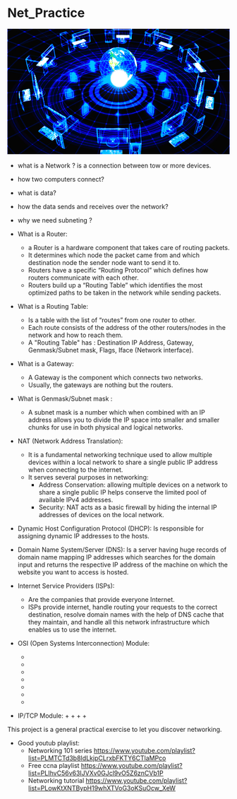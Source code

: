# Net_Practice

![Alt Text](networking1.jpg)


* what is a Network ?
    is a connection between tow or more devices.

* how two computers connect?

* what is data?

* how the data sends and receives over the network?

* why we need subneting ?

* What is a Router:
    + a Router is a hardware component that takes care of routing packets.
    + It determines which node the packet came from and which destination node the sender node want to send it to.
    + Routers have a specific “Routing Protocol” which defines how routers communicate with each other.
    + Routers build up a “Routing Table” which identifies the most optimized paths to be taken in the network while sending packets.
    

* What is a Routing Table:
    + Is a table with the list of “routes” from one router to other.
    + Each route consists of the address of the other routers/nodes in the network and how to reach them.
    + A "Routing Table" has : Destination IP Address, Gateway, Genmask/Subnet mask, Flags, Iface (Network interface).


* What is a Gateway:
    + A Gateway is the component which connects two networks.
    + Usually, the gateways are nothing but the routers.


* What is Genmask/Subnet mask :
    + A subnet mask is a number which when combined with an IP address allows you to divide
        the IP space into smaller and smaller chunks for use in both physical and logical networks.


* NAT (Network Address Translation):
    + It is a fundamental networking technique used to allow multiple devices within a local network
    to share a single public IP address when connecting to the internet. 
    + It serves several purposes in networking: 
        + Address Conservation: allowing multiple devices on a network to share a single public IP helps conserve the limited pool of available IPv4 addresses.
        + Security: NAT acts as a basic firewall by hiding the internal IP addresses of devices on the local network. 


* Dynamic Host Configuration Protocol (DHCP):
    Is responsible for assigning dynamic IP addresses to the hosts.


* Domain Name System/Server (DNS):
    Is a server having huge records of domain name mapping IP addresses which searches for the domain
        input and returns the respective IP address of the machine on which the website you want to access is hosted.


* Internet Service Providers (ISPs):
    + Are the companies that provide everyone Internet.
    + ISPs provide internet, handle routing your requests to the correct destination, resolve domain names with the help of DNS cache that they maintain,
        and handle all this network infrastructure which enables us to use the internet.


* OSI (Open Systems Interconnection) Module:

    + 
    + 
    + 
    + 
    + 
    + 
    + 

* IP/TCP Module:
    + 
    + 
    + 
    + 

This project is a general practical exercise to let you discover networking.

* Good youtub playlist:
    + Networking 101 series https://www.youtube.com/playlist?list=PLMTCTd3b8IdLkjpCLrxbFKTY6CTlaMPco
    + Free ccna playlist https://www.youtube.com/playlist?list=PLIhvC56v63IJVXv0GJcl9vO5Z6znCVb1P
    + Networking tutorial https://www.youtube.com/playlist?list=PLowKtXNTBypH19whXTVoG3oKSuOcw_XeW
